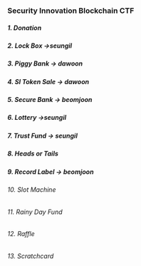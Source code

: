 ### Security Innovation Blockchain CTF
##### 1. Donation 
##### 2. Lock Box ->seungil
##### 3. Piggy Bank -> dawoon
##### 4. SI Token Sale -> dawoon
##### 5. Secure Bank -> beomjoon
##### 6. Lottery ->seungil
##### 7. Trust Fund -> seungil
##### 8. Heads or Tails
##### 9. Record Label -> beomjoon

###### 10. Slot Machine

###### 11. Rainy Day Fund

###### 12. Raffle

###### 13. Scratchcard
